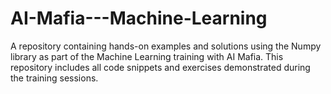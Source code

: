 # AI-Mafia---Machine-Learning
A repository containing hands-on examples and solutions using the Numpy library as part of the Machine Learning training with AI Mafia. This repository includes all code snippets and exercises demonstrated during the training sessions.
